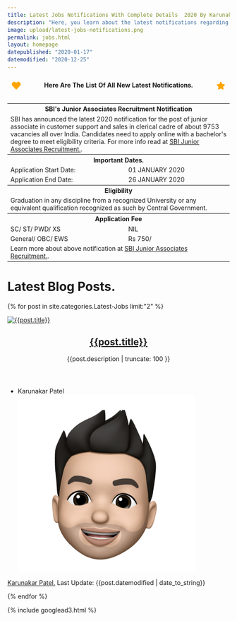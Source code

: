 ```yaml
---
title: Latest Jobs Notifications With Complete Details  2020 By Karunakar Patel.
description: "Here, you learn about the latest notifications regarding each and every central and state govt jobs, bank jobs and more about important dates, application fees, apply online, admit cards download and many more."
image: upload/latest-jobs-notifications.png
permalink: jobs.html
layout: homepage
datepublished: "2020-01-17"
datemodified: "2020-12-25"
---
```


<table>
<caption style="margin-bottom: 20px; font-weight: bold; background-color: var(--gray10); padding: 10px;"> 
<svg viewBox="0 0 512 512" fill="orange" style="width: 20px; height: 20px; float: left; animation: pulse 900ms linear infinite;"><path d="M462.3 62.6C407.5 15.9 326 24.3 275.7 76.2L256 96.5l-19.7-20.3C186.1 24.3 104.5 15.9 49.7 62.6c-62.8 53.6-66.1 149.8-9.9 207.9l193.5 199.8c12.5 12.9 32.8 12.9 45.3 0l193.5-199.8c56.3-58.1 53-154.3-9.8-207.9z"/></svg>Here Are The List Of All New Latest Notifications.
<svg viewBox="0 0 576 512" fill="orange" style="width: 20px; height: 20px; float: right; animation: spin 2s linear infinite;"><path d="M259.3 17.8L194 150.2 47.9 171.5c-26.2 3.8-36.7 36.1-17.7 54.6l105.7 103-25 145.5c-4.5 26.3 23.2 46 46.4 33.7L288 439.6l130.7 68.7c23.2 12.2 50.9-7.4 46.4-33.7l-25-145.5 105.7-103c19-18.5 8.5-50.8-17.7-54.6L382 150.2 316.7 17.8c-11.7-23.6-45.6-23.9-57.4 0z"/></svg></caption>
<th colspan="2"><b>SBI's Junior Associates Recruitment Notification</b></th>
<tr><td colspan="2">SBI has announced the latest 2020 notification for the post of junior associate in customer support and sales in clerical cadre of about 9753 vacancies all over India. Candidates need to apply online with a bachelor's degree to meet eligibility criteria. For more info read at <a href="https://www.alltechnotricks.com/jobs/sbi_junior_associates_recruitment_2020.html">SBI Junior Associates Recruitment.</a>.</td></tr>
<th colspan="2">Important Dates.</th>
<tr>
<td>Application Start Date:</td>
<td>01 JANUARY 2020</td>
</tr>
<tr><td>Application End Date:</td>
<td>26 JANUARY 2020</td>
</tr>
<th colspan="2">Eligibility</th>
<tr><td colspan="2">Graduation in any discipline from a recognized University or any equivalent qualification recognized as such by Central Government.</td></tr>
<th colspan="2">Application Fee</th>
<tr>
<td>SC/ ST/ PWD/ XS</td>
<td>NIL</td>
</tr>
<tr><td>General/ OBC/ EWS</td>
<td>Rs 750/</td>
</tr>
<tr><td colspan="2">Learn more about above notification at <a href="https://www.alltechnotricks.com/jobs/sbi_junior_associates_recruitment_2020.html">SBI Junior Associates Recruitment.</a>.</td></tr>
</table>

<div class="box">
   <div class="box-header">
      <h1>Latest Blog Posts.</h1>
   </div>
</div>

{% for post in site.categories.Latest-Jobs limit:"2" %}

<article 
    class="post-card post tag-challenge tag-code tag-code-challenge tag-coding tag-css tag-html tag-interview tag-coding-interview tag-interviewing tag-javascript tag-job tag-job-hunting tag-job-interview tag-learning-to-code tag-learn-to-code">
      <a class="post-card-image-link" href="{{post.url | absolute_url}}">
       <img class="post-card-image" srcset="{{post.image}}" sizes="(max-width: 1000px) 400px, 700px"
        onerror="this.style.display='none'" alt="{{post.title}}" title="{{post.title}}" />
      </a>
      <div class="post-card-content">
       <div class="post-card-content-link">
        <header class="post-card-header">
         <h2 class="post-card-title">
          <a href="{{post.url | absolute_url}}">
           {{post.title}}
          </a>
         </h2>
         <span class="post-card-tags">
         <p>{{post.description | truncate: 100 }}</p>
         </span>
        </header>
       </div>
<footer class="post-card-meta">
        <ul class="author-list">
         <li class="author-list-item">
          <div class="author-name-tooltip">
           Karunakar Patel
          </div>
          <a href="https://www.alltechnotricks.com" class="static-avatar">
           <img class="author-profile-image" src="uploads/avatar.png" alt="Karunakar Patel" />
          </a>
         </li>
        </ul>
        <a class="meta-item" href="https://www.alltechnotricks.com">Karunakar Patel.</a>
        <time class="meta-item">Last Update: {{post.datemodified | date_to_string}}</time>
      </footer>
	      </div>
</article>

{% endfor %}

{% include googlead3.html %}
